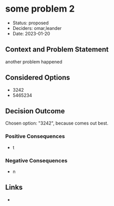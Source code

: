 # some problem 2

* Status: proposed
* Deciders: omar,leander
* Date: 2023-01-20

## Context and Problem Statement

another problem happened

## Considered Options

* 3242
* 5465234

## Decision Outcome

Chosen option: "3242", because comes out best.

### Positive Consequences

* t

### Negative Consequences

* n

## Links

* 
